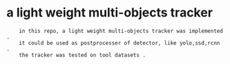 # a light weight multi-objects tracker
        in this repo, a light weight multi-objects tracker was implemented .
        it could be used as postprocesser of detector, like yolo,ssd,rcnn .
        the tracker was tested on tool datasets .